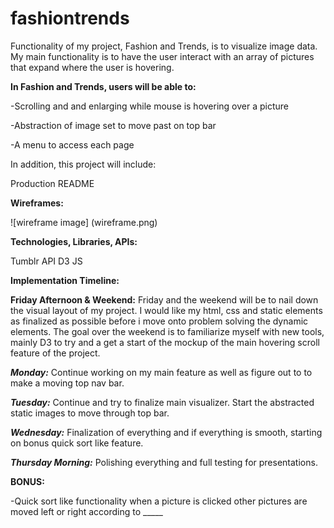 # fashiontrends
Functionality of my project, Fashion and Trends, is to visualize image data. My main functionality is to have the user interact with an array of pictures that expand where the user is hovering.




__In Fashion and Trends, users will be able to:__

-Scrolling and and enlarging while mouse is hovering over a picture

-Abstraction of image set to move past on top bar

-A menu to access each page

In addition, this project will include:

Production README



__Wireframes:__

![wireframe image]
(wireframe.png)



__Technologies, Libraries, APIs:__

Tumblr API
D3 JS




__Implementation Timeline:__

__Friday Afternoon & Weekend:__
Friday and the weekend will be to nail down the visual layout of my project. I would like my html, css and static elements as finalized as possible before i move onto problem solving the dynamic elements. 
The goal over the weekend is to familiarize myself with new tools, mainly D3 to try and a get a start of the mockup of the main hovering scroll feature of the project.
 

***Monday:***
Continue working on my main feature as well as figure out to to make a moving top nav bar.

***Tuesday:***
Continue and try to finalize main visualizer. Start the abstracted static images to move through top bar.

***Wednesday:***
Finalization of everything and if everything is smooth, starting on bonus quick sort like feature.

***Thursday Morning:***
Polishing everything and full testing for presentations.


__BONUS:__

-Quick sort like functionality when a picture is clicked other pictures are moved left or right according to _____

